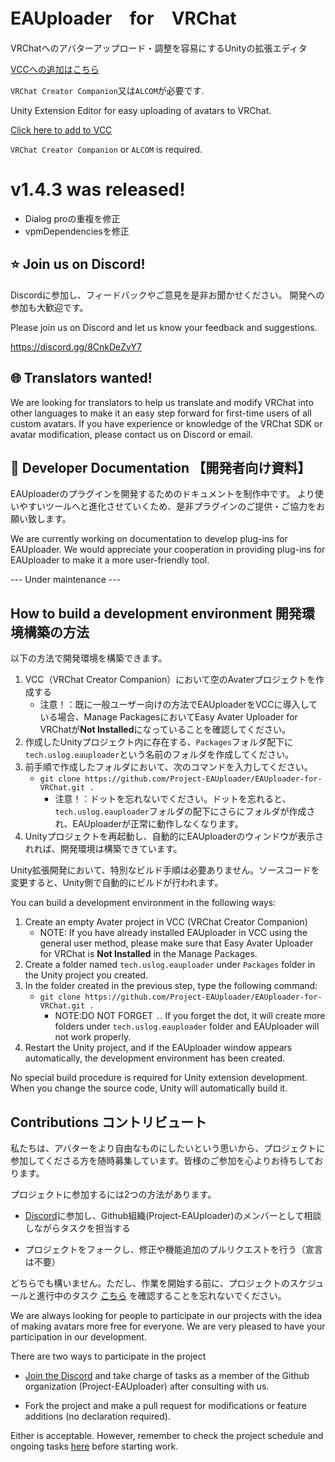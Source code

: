 # EAUploader　for　VRChat
VRChatへのアバターアップロード・調整を容易にするUnityの拡張エディタ

[VCCへの追加はこちら](https://eauploader.uslog.tech/install)

`VRChat Creator Companion`又は`ALCOM`が必要です.

Unity Extension Editor for easy uploading of avatars to VRChat.

[Click here to add to VCC](https://eauploader.uslog.tech/install)

`VRChat Creator Companion` or `ALCOM` is required.


# v1.4.3 was released!
* Dialog proの重複を修正
* vpmDependenciesを修正

## ⭐ Join us on Discord!
Discordに参加し、フィードバックやご意見を是非お聞かせください。
開発への参加も大歓迎です。

Please join us on Discord and let us know your feedback and suggestions.

https://discord.gg/8CnkDeZvY7

## 🌐 Translators wanted!
We are looking for translators to help us translate and modify VRChat into other languages to make it an easy step forward for first-time users of all custom avatars. If you have experience or knowledge of the VRChat SDK or avatar modification, please contact us on Discord or email.

## 📄 Developer Documentation 【開発者向け資料】
EAUploaderのプラグインを開発するためのドキュメントを制作中です。
より使いやすいツールへと進化させていくため、是非プラグインのご提供・ご協力をお願い致します。

We are currently working on documentation to develop plug-ins for EAUploader.
We would appreciate your cooperation in providing plug-ins for EAUploader to make it a more user-friendly tool.

--- Under maintenance ---

## How to build a development environment 開発環境構築の方法
以下の方法で開発環境を構築できます。

1. VCC（VRChat Creator Companion）において空のAvaterプロジェクトを作成する
   - 注意！：既に一般ユーザー向けの方法でEAUploaderをVCCに導入している場合、Manage PackagesにおいてEasy Avater Uploader for VRChatが**Not Installed**になっていることを確認してください。
2. 作成したUnityプロジェクト内に存在する、``Packages``フォルダ配下に``tech.uslog.eauploader``という名前のフォルダを作成してください。
3. 前手順で作成したフォルダにおいて、次のコマンドを入力してください。
   - ``git clone https://github.com/Project-EAUploader/EAUploader-for-VRChat.git .``
      - 注意！：ドットを忘れないでください。ドットを忘れると、``tech.uslog.eauploader``フォルダの配下にさらにフォルダが作成され、EAUploaderが正常に動作しなくなります。
4. Unityプロジェクトを再起動し、自動的にEAUploaderのウィンドウが表示されれば、開発環境は構築できています。

Unity拡張開発において、特別なビルド手順は必要ありません。ソースコードを変更すると、Unity側で自動的にビルドが行われます。

You can build a development environment in the following ways:

1. Create an empty Avater project in VCC (VRChat Creator Companion)
    - NOTE: If you have already installed EAUploader in VCC using the general user method, please make sure that Easy Avater Uploader for VRChat is **Not Installed** in the Manage Packages. 
2. Create a folder named ``tech.uslog.eauploader`` under ``Packages`` folder in the Unity project you created.
3. In the folder created in the previous step, type the following command:
    - ``git clone https://github.com/Project-EAUploader/EAUploader-for-VRChat.git .``
      - NOTE:DO NOT FORGET ``.``. If you forget the dot, it will create more folders under ``tech.uslog.eauploader`` folder and EAUploader will not work properly.
4. Restart the Unity project, and if the EAUploader window appears automatically, the development environment has been created.

No special build procedure is required for Unity extension development. When you change the source code, Unity will automatically build it.

## Contributions コントリビュート
私たちは、アバターをより自由なものにしたいという思いから、プロジェクトに参加してくださる方を随時募集しています。皆様のご参加を心よりお待ちしております。

プロジェクトに参加するには2つの方法があります。
* [Discord](https://discord.gg/yYFru7brra)に参加し、Github組織(Project-EAUploader)のメンバーとして相談しながらタスクを担当する

* プロジェクトをフォークし、修正や機能追加のプルリクエストを行う（宣言は不要）

どちらでも構いません。ただし、作業を開始する前に、プロジェクトのスケジュールと進行中のタスク [こちら](https://github.com/orgs/Project-EAUploader/projects/1) を確認することを忘れないでください。

We are always looking for people to participate in our projects with the idea of making avatars more free for everyone. We are very pleased to have your participation in our development.

There are two ways to participate in the project
* [Join the Discord](https://discord.gg/yYFru7brra) and take charge of tasks as a member of the Github organization (Project-EAUploader) after consulting with us.

* Fork the project and make a pull request for modifications or feature additions (no declaration required).

Either is acceptable. However, remember to check the project schedule and ongoing tasks [here](https://github.com/orgs/Project-EAUploader/projects/1) before starting work.
